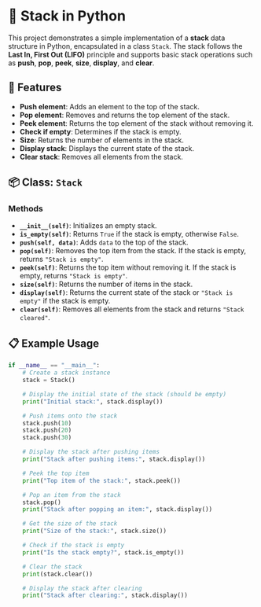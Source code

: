 # 🧠 Stack in Python

This project demonstrates a simple implementation of a **stack** data structure in Python, encapsulated in a class `Stack`. The stack follows the **Last In, First Out (LIFO)** principle and supports basic stack operations such as **push**, **pop**, **peek**, **size**, **display**, and **clear**.

## 🚀 Features

- **Push element**: Adds an element to the top of the stack.
- **Pop element**: Removes and returns the top element of the stack.
- **Peek element**: Returns the top element of the stack without removing it.
- **Check if empty**: Determines if the stack is empty.
- **Size**: Returns the number of elements in the stack.
- **Display stack**: Displays the current state of the stack.
- **Clear stack**: Removes all elements from the stack.

## 📦 Class: `Stack`

### Methods

- **`__init__(self)`**: Initializes an empty stack.
- **`is_empty(self)`**: Returns `True` if the stack is empty, otherwise `False`.
- **`push(self, data)`**: Adds `data` to the top of the stack.
- **`pop(self)`**: Removes the top item from the stack. If the stack is empty, returns `"Stack is empty"`.
- **`peek(self)`**: Returns the top item without removing it. If the stack is empty, returns `"Stack is empty"`.
- **`size(self)`**: Returns the number of items in the stack.
- **`display(self)`**: Returns the current state of the stack or `"Stack is empty"` if the stack is empty.
- **`clear(self)`**: Removes all elements from the stack and returns `"Stack cleared"`.

## 📋 Example Usage

```python
if __name__ == "__main__":
    # Create a stack instance
    stack = Stack()

    # Display the initial state of the stack (should be empty)
    print("Initial stack:", stack.display())

    # Push items onto the stack
    stack.push(10)
    stack.push(20)
    stack.push(30)

    # Display the stack after pushing items
    print("Stack after pushing items:", stack.display())

    # Peek the top item
    print("Top item of the stack:", stack.peek())

    # Pop an item from the stack
    stack.pop()
    print("Stack after popping an item:", stack.display())

    # Get the size of the stack
    print("Size of the stack:", stack.size())

    # Check if the stack is empty
    print("Is the stack empty?", stack.is_empty())

    # Clear the stack
    print(stack.clear())

    # Display the stack after clearing
    print("Stack after clearing:", stack.display())
